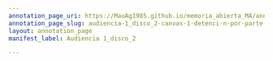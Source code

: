 ```yaml
---
annotation_page_uri: https://MauAg1985.github.io/memoria_abierta_MA/annotations/audiencia-1_disco_2-canvas-1-detenci-n-por-parte-del-ejercito.json
annotation_page_slug: audiencia-1_disco_2-canvas-1-detenci-n-por-parte-del-ejercito
layout: annotation_page
manifest_label: Audiencia 1_disco_2

---
```

